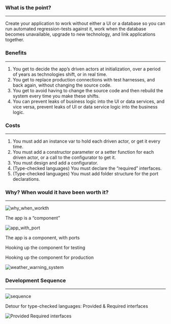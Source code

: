 
### What is the point? 
---

Create your application to work without either a UI or a database so you can run automated regression-tests against it, work when the database becomes unavailable, upgrade to new technology, and link applications together.

### Benefits
---

1. You get to decide the app’s driven actors at initialization, over a period of years as technologies shift, or in real time. 
2. You get to replace production connections with test harnesses, and back again, without changing the source code. 
3. You get to avoid having to change the source code and then rebuild the system every time you make these shifts. 
4. You can prevent leaks of business logic into the UI or data services, and vice versa, prevent leaks of UI or data service logic into the business logic.

### Costs 
---

1. You must add an instance var to hold each driven actor, or get it every time. 
2. You must add a constructor parameter or a setter function for each driven actor, or a call to the configurator to get it. 
3. You must design and add a configurator. 
4. (Type-checked languages) You must declare the “required” interfaces. 
5. (Type-checked languages) You must add folder structure for the port declarations.


### Why? When would it have been worth it?
---

![why_when_workth](https://github.com/user-attachments/assets/89602934-b67f-48f5-9d47-cc55162d7ad4)

The app is a “component”

![app_with_port](https://github.com/user-attachments/assets/159079f2-c12d-4195-bfd9-d454576ee575)

The app is a component, with ports

Hooking up the component for testing

Hooking up the component for production

![weather_warning_system](https://github.com/user-attachments/assets/9a965f1e-1e09-4687-8e3c-7b194d6dea66)

### Development Sequence
---

![sequence](https://github.com/user-attachments/assets/6dd01415-19ef-43b3-9830-380b91a8d11d)

Detour for type-checked languages: Provided & Required interfaces

![Provided   Required interfaces](https://github.com/user-attachments/assets/aa7e2d78-d7ca-4b52-906f-dc5d466e0790)
